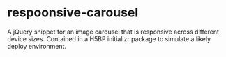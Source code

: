 respoonsive-carousel
====================
A jQuery snippet for an image carousel that is responsive across different device sizes. Contained in a H5BP initializr package
to simulate a likely deploy environment.

 
